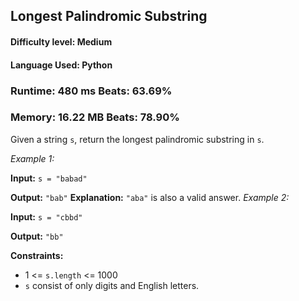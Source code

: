 ## Longest Palindromic Substring

#### **Difficulty level:** Medium

#### **Language Used:** Python

### Runtime: 480 ms **Beats: 63.69%**
### Memory: 16.22 MB **Beats: 78.90%**

Given a string `s`, return the longest palindromic substring in `s`.

*Example 1:*

**Input:** `s = "babad"`

**Output:** `"bab"`
**Explanation:** `"aba"` is also a valid answer.
*Example 2:*

**Input:** `s = "cbbd"`

**Output:** `"bb"`

**Constraints:**

- 1 <= `s.length` <= 1000
- `s` consist of only digits and English letters.